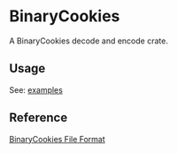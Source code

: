 # BinaryCookies

A BinaryCookies decode and encode crate.

## Usage

See: [examples](https://github.com/saying121/tidy-browser/tree/master/crates/binary-cookies/examples)

## Reference

[BinaryCookies File Format](https://github.com/interstateone/BinaryCookies?tab=readme-ov-file#file-format)
